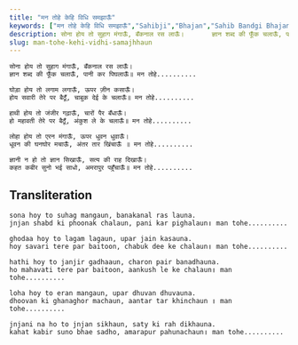 ```yaml
---
title: "मन तोहे केहि विधि समझाऊँ"
keywords: ["मन तोहे केहि विधि समझाऊँ","Sahibji","Bhajan","Sahib Bandgi Bhajan","Sant Kabir Bhajan","bhajan lyrics","साहिब बंदगी भजन","भजन"]
description: सोना होय तो सुहाग मंगाऊँ, बँकनाल रस लाऊँ।       ज्ञान शब्द की फूँक चलाऊँ, पानी कर पिघलाऊँ॥ मन तोहे..........          घोड़ा होय तो लगाम लगाऊँ, ऊपर ज
slug: man-tohe-kehi-vidhi-samajhhaun
---
```


  
    सोना होय तो सुहाग मंगाऊँ, बँकनाल रस लाऊँ।  
    ज्ञान शब्द की फूँक चलाऊँ, पानी कर पिघलाऊँ॥ मन तोहे..........  
  
    घोड़ा होय तो लगाम लगाऊँ, ऊपर ज़ीन कसाऊँ।  
    होय सवारी तेरे पर बैठूँ, चाबुक देई के चलाऊँ॥ मन तोहे..........  
  
    हाथी होय तो जंजीर गढ़ाऊँ, चारों पैर बँधाऊँ।  
    हो महावती तेरे पर बैठूँ, अंकुश ले के चलाऊँ॥ मन तोहे..........  
  
    लोहा होय तो एरन मंगाऊँ, ऊपर धुवन धुवाऊँ।  
    धूवन की घनघोर मचाऊँ, अंतर तार खिंचाऊँ ॥ मन तोहे..........  
  
    ज्ञानी न हो तो ज्ञान सिखाऊँ, सत्य की राह दिखाऊँ।  
    कहत कबीर सुनो भई साधो, अमरापुर पहुँचाऊँ॥ मन तोहे..........  


## Transliteration

  
    sona hoy to suhag mangaun, banakanal ras launa.  
    jnjan shabd ki phoonak chalaun, pani kar pighalaun॥ man tohe..........  
  
    ghodaa hoy to lagam lagaun, upar jain kasauna.  
    hoy savari tere par baitoon, chabuk dee ke chalaun॥ man tohe..........  
  
    hathi hoy to janjir gadhaaun, charon pair banadhauna.  
    ho mahavati tere par baitoon, aankush le ke chalaun॥ man tohe..........  
  
    loha hoy to eran mangaun, upar dhuvan dhuvauna.  
    dhoovan ki ghanaghor machaun, aantar tar khinchaun ॥ man tohe..........  
  
    jnjani na ho to jnjan sikhaun, saty ki rah dikhauna.  
    kahat kabir suno bhae sadho, amarapur pahunachaun॥ man tohe..........  

  